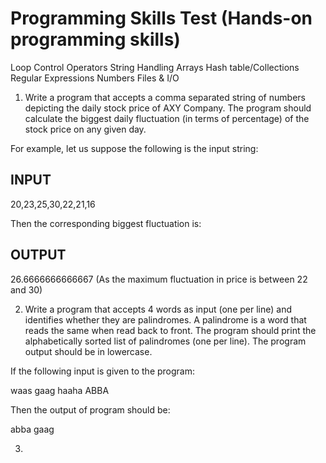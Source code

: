 # Programming Skills Test (Hands-on programming skills)

Loop Control
Operators
String Handling
Arrays
Hash table/Collections
Regular Expressions
Numbers
Files & I/O

1) Write a program that accepts a comma separated string of numbers depicting the daily stock price of AXY Company. The program should calculate the biggest daily fluctuation (in terms of percentage) of the stock price on any given day.

For example, let us suppose the following is the input string:

INPUT
------
20,23,25,30,22,21,16

Then the corresponding biggest fluctuation is:

OUTPUT
--------
26.6666666666667 (As the maximum fluctuation in price is between 22 and 30)

2) Write a program that accepts 4 words as input (one per line) and identifies whether they are palindromes. A palindrome is a word that reads the same when read back to front. The program should print the alphabetically sorted list of palindromes (one per line). The program output should be in lowercase.

If the following input is given to the program:

waas
gaag
haaha
ABBA

Then the output of program should be:

abba
gaag

3) 
